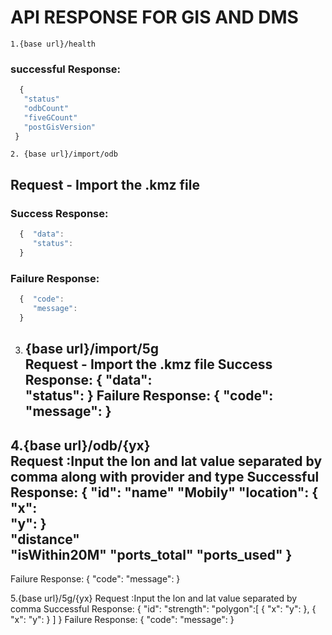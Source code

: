 # API RESPONSE FOR GIS AND DMS


```http
1.{base url}/health
```
 ### successful Response:
    
   ```javascript
     {
      "status"
      "odbCount"
      "fiveGCount"
      "postGisVersion"
    }
   ```
   

```http    
2. {base url}/import/odb
```
   ## Request - Import the .kmz file
   ### Success Response:
   
   ```javascript
     {  "data":   
        "status": 
     }
   ```
      
     
   ### Failure Response:
    
   ```javascript
     {  "code": 
        "message": 
     }
   ```

3. {base url}/import/5g   
     Request - Import the .kmz file
    Success Response:
     {  "data":   
        "status": 
     }
     Failure Response:
     {  "code": 
        "message": 
     }
     --------
4.{base url}/odb/{yx}   
    Request :Input the lon and lat value separated by comma along with provider and type 
    Successful Response:
    {  "id": 
  "name"
  "Mobily"
  "location": {   
  "x":     
  "y": 
      }  
 "distance"  
 "isWithin20M" 
 "ports_total" 
 "ports_used"
 }
 ------
 Failure Response:
     {  "code": 
        "message": 
     } 
     
 5.{base url}/5g/{yx}
  Request :Input the lon and lat value separated by comma 
  Successful Response:
   {
  "id":
"strength":
"polygon":[
   {
    "x":
    "y":
   },
   {
    "x":
    "y":
    } 
  ]
  } 
 Failure Response:
     {  "code": 
        "message": 
     } 
  
